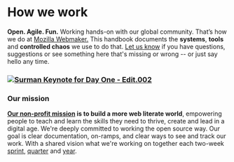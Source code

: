 # How we work
**Open. Agile. Fun.** Working hands-on with our global community. That’s how we do at [Mozilla Webmaker.](http://webmaker.org/) This handbook documents the **systems**, **tools** and **controlled chaos** we use to do that. [Let us know](https://github.com/MozillaFoundation/book.webmaker.org/issues/new) if you have questions, suggestions or see something here that's missing or wrong -- or just say hello any time. 
### [![Surman Keynote for Day One - Edit.002](http://openmatt.org/wp-content/uploads/2015/01/Surman-Keynote-for-Day-One-Edit.002-1024x576.jpg)](http://openmatt.org/wp-content/uploads/2015/01/Surman-Keynote-for-Day-One-Edit.002.jpg)
### Our mission
**[Our non-profit mission](http://webmaker.org/about) is to build a more web literate world**, empowering people to teach and learn the skills they need to thrive, create and lead in a digital age. We're deeply committed to working the open source way. Our goal is clear documentation, on-ramps, and clear ways to see and track our work. With a shared vision what we're working on together each two-week [sprint](http://build.webmaker.org/now), [quarter](https://wiki.mozilla.org/Foundation/2015/Q1) and [year](https://blog.webmaker.org/2015_plan).
